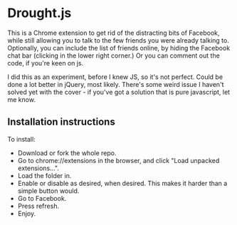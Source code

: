 Drought.js
============

This is a Chrome extension to get rid of the distracting bits of
Facebook, while still allowing you to talk to the few friends you were
already talking to. Optionally, you can include the list of friends
online, by hiding the Facebook chat bar (clicking in the lower right
corner.) Or you can comment out the code, if you're keen on js.  

I did this as an experiment, before I knew JS, so it's not perfect. Could be done a lot better in jQuery, most likely. There's some weird issue I haven't solved yet with the cover - if you've got a solution that is pure javascript, let me know. 

Installation instructions
-------------------------

To install: 

 * Download or fork the whole repo. 
 * Go to chrome://extensions in the browser, and click "Load unpacked extensions...". 
 * Load the folder in.
 * Enable or disable as desired, when desired. This makes it harder than a simple button would.
 * Go to Facebook. 
 * Press refresh.  
 * Enjoy.  